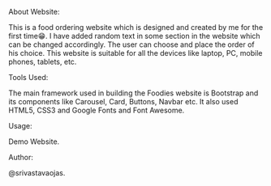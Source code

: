 About Website: 

This is a food ordering website which is designed and created by me for the first time😁. I have added random text in some section in the website which can be changed accordingly. The user can choose and place the order of his choice. This website is suitable for all the devices like laptop, PC, mobile phones, tablets, etc.

Tools Used: 

The main framework used in building the Foodies website is Bootstrap and its components like Carousel, Card, Buttons, Navbar etc. It also used HTML5, CSS3 and Google Fonts and Font Awesome.

Usage:

Demo Website.

Author:

@srivastavaojas.

